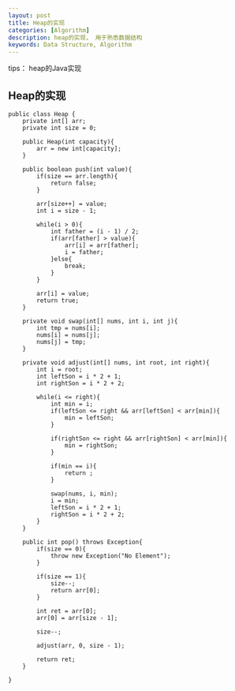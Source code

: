 ```yaml
---
layout: post
title: Heap的实现
categories: [Algorithm]
description: heap的实现， 用于熟悉数据结构
keywords: Data Structure, Algorithm
---
```


tips： heap的Java实现

## Heap的实现

	public class Heap {
		private int[] arr;
		private int size = 0;
		
		public Heap(int capacity){
			arr = new int[capacity];
		}
		
		public boolean push(int value){
			if(size == arr.length){
				return false;
			}
			
			arr[size++] = value;
			int i = size - 1;
			
			while(i > 0){
				int father = (i - 1) / 2;
				if(arr[father] > value){
					arr[i] = arr[father];
					i = father;
				}else{
					break;
				}
			}
			
			arr[i] = value;
			return true;
		}
		
		private void swap(int[] nums, int i, int j){
			int tmp = nums[i];
			nums[i] = nums[j];
			nums[j] = tmp;
		}
		
		private void adjust(int[] nums, int root, int right){
			int i = root;
			int leftSon = i * 2 + 1;
			int rightSon = i * 2 + 2;
			
			while(i <= right){
				int min = i;
				if(leftSon <= right && arr[leftSon] < arr[min]){
					min = leftSon;
				}
				
				if(rightSon <= right && arr[rightSon] < arr[min]){
					min = rightSon;
				}
				
				if(min == i){
					return ;
				}
				
				swap(nums, i, min);
				i = min;
				leftSon = i * 2 + 1;
				rightSon = i * 2 + 2;
			}
		}
		
		public int pop() throws Exception{
			if(size == 0){
				throw new Exception("No Element");
			}
			
			if(size == 1){
				size--;
				return arr[0];
			}
			
			int ret = arr[0];		
			arr[0] = arr[size - 1];
			
			size--;
			
			adjust(arr, 0, size - 1);
			
			return ret;
		}		
	
	}

